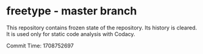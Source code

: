 # freetype - master branch

This repository contains frozen state of the repository.
Its history is cleared. It is used only for static code
analysis with Codacy.

Commit Time: 1708752697